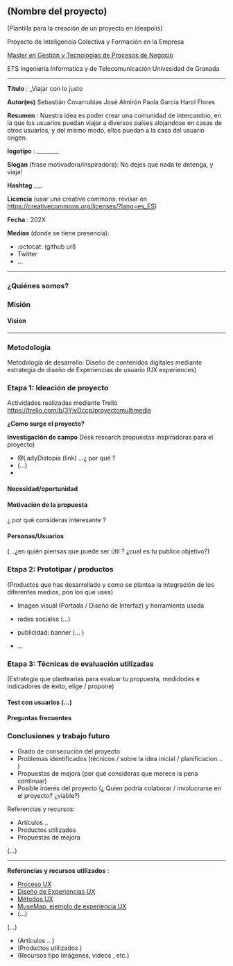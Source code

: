 ## (Nombre del proyecto)  

(Plantilla para la creación de un proyecto en ideapolis)

Proyecto de Inteligencia Colectiva y Formación en la Empresa 

[Master en Gestión y Tecnologías de Procesos de Negocio](https://masteres.ugr.es/mbagestiontic/)

ETS Ingeniería Informatica y de Telecomunicación Univesidad de Granada  

----

**Titulo** : _Viajar con lo justo

**Autor(es)** 
Sebastián Covarrubias
José Almirón
Paola García
Harol Flores

**Resumen** : Nuestra idea es poder crear una comunidad de intercambio, en la que los usuarios puedan viajar a diversos países alojandose en casas de otros usuarios, y del mismo modo, ellos puedan a la casa del usuario origen.

**logotipo** :  ________

**Slogan** (frase motivadora/inspiradora): No dejes que nada te detenga, y viaja!

**Hashtag**  ___

**Licencia**    (usar una creative commons: revisar en https://creativecommons.org/licenses/?lang=es_ES) 

**Fecha** : 202X

**Medios** (donde se tiene presencia): 


*  :octocat: (github url) 
* Twitter 
* ... 

----

### ¿Quiénes somos?


### Misión



#### Vision



 




----- 

### Metodología

Metodología de desarrollo: Diseño de contenidos digitales mediante estrategia de diseño de Experiencias de usuario (UX experiences) 

### Etapa 1: Ideación de proyecto 

Actividades realizadas mediante Trello https://trello.com/b/3YjvDccp/proyectomultimedia

**¿Como surge el proyecto?**

**Investigación de campo**   Desk research propuestas inspiradoras para el proyecto) 

* @LadyDistopia (link) ...¿ por qué ?
* (...)
* 


#### Necesidad/oportunidad

#### Motivación de la propuesta

¿ por qué consideras interesante ? 

#### Personas/Usuarios
(...¿en quién piensas que puede ser útil ? ¿cual es tu publico objetivo?) 


### Etapa 2: Prototipar / productos 

(Productos que has desarrollado y como se plantea la integración de los diferentes medios, pon los que uses) 

* Imagen visual (Portada / Diseño de Interfaz) y herramienta usada 

* redes sociales (...) 

* publicidad: banner (... ) 

* ...

### Etapa 3: Técnicas de evaluación utilizadas

(Estrategia que plantearías para evaluar tu propuesta, medidodes e indicadores de éxito, elige / propone) 

#### Test con usuarios (...) 



#### Preguntas frecuentes



### Conclusiones y trabajo futuro


* Grado de consecución del proyecto 
* Problemas identificados  (técnicos / sobre la idea inicial / planificacion… ) 
* Propuestas de mejora (por qué consideras que merece la pena continuar)
* Posible interés del proyecto (¿ Quien podría  colaborar / involucrarse en el proyecto? ¿viable?)


Referencias y recursos: 

* Artículos ..  
* Productos utilizados  
* Propuestas de mejora

(...)






----

**Referencias y recursos utilizados** :

* [Proceso UX](https://uxmastery.com/resources/process/)
* [Diseño de Experiencias UX](http://www.nosolousabilidad.com/articulos/uxd.htm) 
* [Métodos UX](https://mgea.github.io/UX-DIU-Checklist/index.html) 
* [MuseMap: ejemplo de experiencia UX](https://blog.prototypr.io/musemap-street-art-app-ux-case-study-9bec6a99823b) 
* (...) 

(...)
* (Artículos ..  )
* (Productos utilizados ) 
* (Recursos tipo Imágenes, videos , etc.) 






